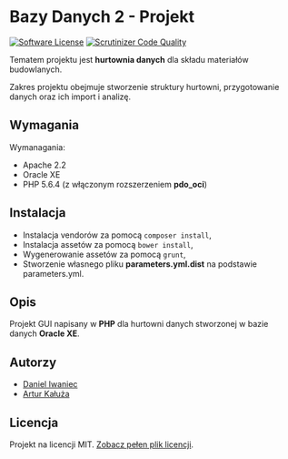 # Bazy Danych 2 - Projekt

[![Software License](https://img.shields.io/badge/license-MIT-brightgreen.svg?style=flat)](LICENSE.md)
[![Scrutinizer Code Quality](https://scrutinizer-ci.com/g/Ghutix/BD2/badges/quality-score.png?b=master)](https://scrutinizer-ci.com/g/Ghutix/BD2/?branch=master)

Tematem projektu jest **hurtownia danych** dla składu materiałów budowlanych.

Zakres projektu obejmuje stworzenie struktury hurtowni, przygotowanie danych oraz ich import i analizę.

## Wymagania

Wymanagania:

- Apache 2.2
- Oracle XE
- PHP 5.6.4 (z włączonym rozszerzeniem **pdo_oci**)

## Instalacja

- Instalacja vendorów za pomocą `composer install`,
- Instalacja assetów  za pomocą `bower install`,
- Wygenerowanie assetów za pomocą `grunt`,
- Stworzenie własnego pliku **parameters.yml.dist** na podstawie parameters.yml.

## Opis

Projekt GUI napisany w **PHP** dla hurtowni danych stworzonej w bazie danych **Oracle XE**.

## Autorzy

- [Daniel Iwaniec](https://github.com/ghutix)
- [Artur Kałuża](https://github.com/arturro2828)

## Licencja

Projekt na licencji MIT. [Zobacz pełen plik licencji](LICENSE.md).
